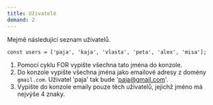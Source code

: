 ```yaml
---
title: Uživatelé
demand: 2
---
```


Mejmě následující seznam uživatelů.

```
const users = ['paja', 'kaja', 'vlasta', 'peta', 'alex', 'misa'];
```

1. Pomocí cyklu FOR vypište všechna tato jména do konzole.
1. Do konzole vypište všechna jména jako emailové adresy z domény `gmail.com`. Uživatel 'paja' tak bude 'paja@gmail.com'.
1. Vypište do konzole emaily pouze těch uživatelů, jejichž jméno má nejvýše 4 znaky.
